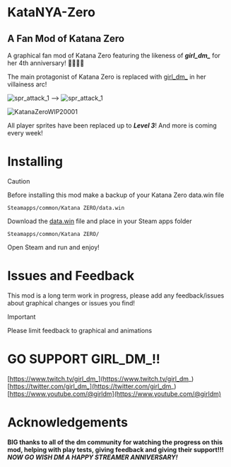 # KataNYA-Zero
## A Fan Mod of Katana Zero

A graphical fan mod of Katana Zero featuring the likeness of ***girl_dm_*** for her 4th anniversary! 🎉🎉🎉🎉

The main protagonist of Katana Zero is replaced with [girl_dm_](https://www.twitch.tv/girl_dm_) in her villainess arc!

![spr_attack_1](https://github.com/barrettsmithbb/kataNYA-Zero/assets/91964954/e92d9c99-e055-47ff-a4e7-e273a80b5bbd) --> ![spr_attack_1](https://github.com/barrettsmithbb/kataNYA-Zero/assets/91964954/c1e21800-ae1f-4777-ae8a-c7468690c784)

![KatanaZeroWIP20001](https://github.com/barrettsmithbb/kataNYA-Zero/assets/91964954/f0ab4390-024d-459a-95d5-a55fbb845e39)

All player sprites have been replaced up to ***Level 3***!  And more is coming every week!


# Installing
> [!CAUTION]
> Before installing this mod make a backup of your Katana Zero data.win file

```
Steamapps/common/Katana ZERO/data.win
```

Download the [data.win](https://github.com/barrettsmithbb/kataNYA-Zero/blob/main/data.win) file and place in your Steam apps folder

```
Steamapps/common/Katana ZERO/
```
Open Steam and run and enjoy!

# Issues and Feedback
This mod is a long term work in progress, please add any feedback/issues about graphical changes or issues you find!

> [!IMPORTANT]
> Please limit feedback to graphical and animations


# GO SUPPORT GIRL_DM_!!

[https://www.twitch.tv/girl_dm_](https://www.twitch.tv/girl_dm_)
[https://twitter.com/girl_dm_](https://twitter.com/girl_dm_)
[https://www.youtube.com/@girldm](https://www.youtube.com/@girldm)


# Acknowledgements
**BIG thanks to all of the dm community for watching the progress on this mod, helping with play tests, giving feedback and giving their support!!!**
***NOW GO WISH DM A HAPPY STREAMER ANNIVERSARY!***


